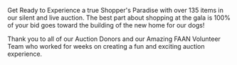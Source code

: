 Get Ready to Experience a true Shopper's Paradise with over 135 items in our silent and live auction. The best part about shopping at the gala is 100% of your bid goes toward the building of the new home for our dogs!

Thank you to all of our Auction Donors and our Amazing FAAN Volunteer Team who worked for weeks on creating a fun and exciting auction experience.